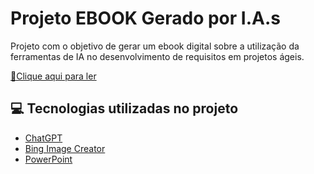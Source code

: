 # Projeto EBOOK Gerado por I.A.s


Projeto com o objetivo de gerar um ebook digital sobre a utilização da ferramentas de IA no desenvolvimento de requisitos em projetos ágeis.

<a href="https://github.com/elisJane/ebook/blob/main/EbookAgilidadeIARequisitos.pdf" title="View PDF now">📕Clique aqui para ler</a>

## 💻 Tecnologias utilizadas no projeto

- [ChatGPT](https://chat.openai.com/) 
- [Bing Image Creator](https://www.bing.com/images/create)
- [PowerPoint](https://www.microsoft.com/en/microsoft-365/powerpoint)

